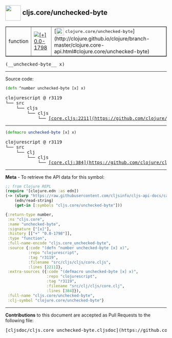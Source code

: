 ## <img width="48px" valign="middle" src="http://i.imgur.com/Hi20huC.png"> cljs.core/unchecked-byte

 <table border="1">
<tr>

<td>function</td>
<td><a href="https://github.com/cljsinfo/cljs-api-docs/tree/0.0-1798"><img valign="middle" alt="[+] 0.0-1798" src="https://img.shields.io/badge/+-0.0--1798-lightgrey.svg"></a> </td>
<td>
[<img height="24px" valign="middle" src="http://i.imgur.com/1GjPKvB.png"> <samp>clojure.core/unchecked-byte</samp>](http://clojure.github.io/clojure/branch-master/clojure.core-api.html#clojure.core/unchecked-byte)
</td>
</tr>
</table>

 <samp>
(__unchecked-byte__ x)<br>
</samp>

---





Source code:

```clj
(defn ^number unchecked-byte [x] x)
```

 <pre>
clojurescript @ r3119
└── src
    └── cljs
        └── cljs
            └── <ins>[core.cljs:2211](https://github.com/clojure/clojurescript/blob/r3119/src/cljs/cljs/core.cljs#L2211)</ins>
</pre>


---

```clj
(defmacro unchecked-byte [x] x)
```

 <pre>
clojurescript @ r3119
└── src
    └── clj
        └── cljs
            └── <ins>[core.clj:384](https://github.com/clojure/clojurescript/blob/r3119/src/clj/cljs/core.clj#L384)</ins>
</pre>

---

__Meta__ - To retrieve the API data for this symbol:

```clj
;; from Clojure REPL
(require '[clojure.edn :as edn])
(-> (slurp "https://raw.githubusercontent.com/cljsinfo/cljs-api-docs/catalog/cljs-api.edn")
    (edn/read-string)
    (get-in [:symbols "cljs.core/unchecked-byte"]))
```

```clj
{:return-type number,
 :ns "cljs.core",
 :name "unchecked-byte",
 :signature ["[x]"],
 :history [["+" "0.0-1798"]],
 :type "function",
 :full-name-encode "cljs.core_unchecked-byte",
 :source {:code "(defn ^number unchecked-byte [x] x)",
          :repo "clojurescript",
          :tag "r3119",
          :filename "src/cljs/cljs/core.cljs",
          :lines [2211]},
 :extra-sources ({:code "(defmacro unchecked-byte [x] x)",
                  :repo "clojurescript",
                  :tag "r3119",
                  :filename "src/clj/cljs/core.clj",
                  :lines [384]}),
 :full-name "cljs.core/unchecked-byte",
 :clj-symbol "clojure.core/unchecked-byte"}

```

---

__Contributions__ to this document are accepted as Pull Requests to the following file:

 <pre>
[cljsdoc/cljs.core_unchecked-byte.cljsdoc](https://github.com/cljsinfo/cljs-api-docs/blob/master/cljsdoc/cljs.core_unchecked-byte.cljsdoc)
</pre>

